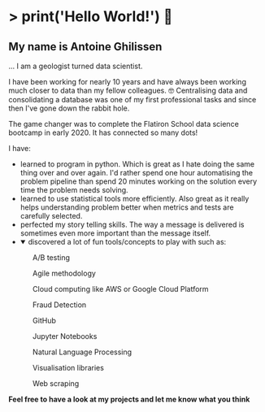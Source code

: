 # > print('Hello World!') :wave:

## My name is Antoine Ghilissen

... I am a geologist turned data scientist.

I have been working for nearly 10 years and have always been working much closer to data than my fellow colleagues. :nerd_face: Centralising data and consolidating a database was one of my first professional tasks and since then I've gone down the rabbit hole.

The game changer was to complete the Flatiron School data science bootcamp in early 2020. It has connected so many dots!

I have:

* learned to program in python. Which is great as I hate doing the same thing over and over again. I'd rather spend one hour automatising the problem pipeline than spend 20 minutes working on the solution every time the problem needs solving.
* learned to use statistical tools more efficiently. Also great as it really helps understanding problem better when metrics and tests are carefully selected.
* perfected my story telling skills. The way a message is delivered is sometimes even more important than the message itself.
* <details open><summary>discovered a lot of fun tools/concepts to play with such as:</summary><ul>A/B testing</ul><ul>Agile methodology</ul><ul>Cloud computing like AWS or Google Cloud Platform</ul><ul>Fraud Detection</ul><ul>GitHub</ul><ul>Jupyter Notebooks</ul><ul>Natural Language Processing</ul><ul>Visualisation libraries</ul><ul>Web scraping</ul>

**Feel free to have a look at my projects and let me know what you think**